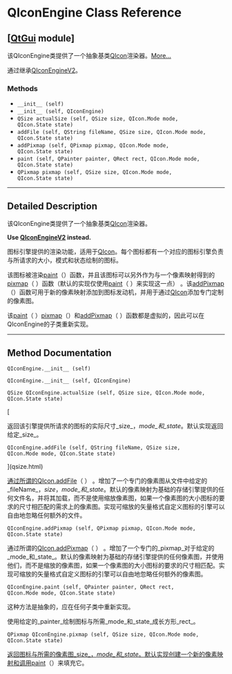 # QIconEngine Class Reference

## [[QtGui](index.htm) module]

该QIconEngine类提供了一个抽象基类[QIcon](qicon.html)渲染器。[More...](#details)

通过继承[QIconEngineV2](qiconenginev2.html)。

### Methods

*   `__init__ (self)`
*   `__init__ (self, QIconEngine)`
*   `QSize actualSize (self, QSize size, QIcon.Mode mode, QIcon.State state)`
*   `addFile (self, QString fileName, QSize size, QIcon.Mode mode, QIcon.State state)`
*   `addPixmap (self, QPixmap pixmap, QIcon.Mode mode, QIcon.State state)`
*   `paint (self, QPainter painter, QRect rect, QIcon.Mode mode, QIcon.State state)`
*   `QPixmap pixmap (self, QSize size, QIcon.Mode mode, QIcon.State state)`

* * *

## Detailed Description

该QIconEngine类提供了一个抽象基类[QIcon](qicon.html)渲染器。

**Use [QIconEngineV2](qiconenginev2.html) instead.**

图标引擎提供的渲染功能，适用于[QIcon](qicon.html)。每个图标都有一个对应的图标引擎负责与所请求的大小，模式和状态绘制的图标。

该图标被渲染[paint](qiconengine.html#paint)（）函数，并且该图标可以另外作为与一个像素映射得到的[pixmap](qiconengine.html#pixmap)（ ）函数（默认的实现仅使用[paint](qiconengine.html#paint)（ ）来实现这一点） 。该[addPixmap](qiconengine.html#addPixmap)（）函数可用于新的像素映射添加到图标发动机，并用于通过[QIcon](qicon.html)添加专门定制的像素图。

该[paint](qiconengine.html#paint)（ ）[pixmap](qiconengine.html#pixmap)（）和[addPixmap](qiconengine.html#addPixmap)（ ）函数都是虚拟的，因此可以在QIconEngine的子类重新实现。

* * *

## Method Documentation

```
QIconEngine.__init__ (self)
```

```
QIconEngine.__init__ (self, QIconEngine)
```

```
QSize QIconEngine.actualSize (self, QSize size, QIcon.Mode mode, QIcon.State state)
```

[

返回该引擎提供所请求的图标的实际尺寸_size_，_mode_和_state_。默认实现返回给定_size_。

```
QIconEngine.addFile (self, QString fileName, QSize size, QIcon.Mode mode, QIcon.State state)
```

](qsize.html)

[通过所谓的](qsize.html)[QIcon.addFile](qicon.html#addFile)（ ） 。增加了一个专门的像素图从文件中给定的_fileName_，_size_，_mode_和_state_。默认的像素映射为基础的存储引擎提供的任何文件名，并将其加载，而不是使用缩放像素图，如果一个像素图的大小图标的要求的尺寸相匹配的需求上的像素图。实现可缩放的矢量格式自定义图标的引擎可以自由地忽略任何额外的文件。

```
QIconEngine.addPixmap (self, QPixmap pixmap, QIcon.Mode mode, QIcon.State state)
```

通过所谓的[QIcon.addPixmap](qicon.html#addPixmap)（ ） 。增加了一个专门的_pixmap_对于给定的_mode_和_state_。默认的像素映射为基础的存储引擎提供的任何像素图，并使用他们，而不是缩放的像素图，如果一个像素图的大小图标的要求的尺寸相匹配。实现可缩放的矢量格式自定义图标的引擎可以自由地忽略任何额外的像素图。

```
QIconEngine.paint (self, QPainter painter, QRect rect, QIcon.Mode mode, QIcon.State state)
```

这种方法是抽象的，应在任何子类中重新实现。

使用给定的_painter_绘制图标与所需_mode_和_state_成长方形_rect_。

```
QPixmap QIconEngine.pixmap (self, QSize size, QIcon.Mode mode, QIcon.State state)
```

[](qpixmap.html)

[返回图标与所需的像素图_size_，_mode_和_state_。默认实现创建一个新的像素映射和调用](qpixmap.html)[paint](qiconengine.html#paint)（）来填充它。